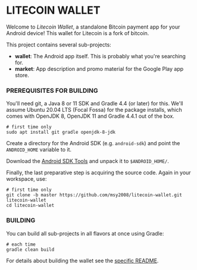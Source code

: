 # LITECOIN WALLET

Welcome to _Litecoin Wallet_, a standalone Bitcoin payment app for your Android device!
This wallet for Litecoin is a fork of bitcoin.

This project contains several sub-projects:

 * __wallet__:
     The Android app itself. This is probably what you're searching for.
 * __market__:
     App description and promo material for the Google Play app store.


### PREREQUISITES FOR BUILDING

You'll need git, a Java 8 or 11 SDK and Gradle 4.4 (or later) for this. We'll assume Ubuntu 20.04 LTS (Focal Fossa)
for the package installs, which comes with OpenJDK 8, OpenJDK 11 and Gradle 4.4.1 out of the box.

    # first time only
    sudo apt install git gradle openjdk-8-jdk

Create a directory for the Android SDK (e.g. `android-sdk`) and point the `ANDROID_HOME` variable to it.

Download the [Android SDK Tools](https://developer.android.com/studio/index.html#command-tools)
and unpack it to `$ANDROID_HOME/`.

Finally, the last preparative step is acquiring the source code. Again in your workspace, use:

    # first time only
    git clone -b master https://github.com/msy2008/litecoin-wallet.git litecoin-wallet
    cd litecoin-wallet


### BUILDING

You can build all sub-projects in all flavors at once using Gradle:

    # each time
    gradle clean build

For details about building the wallet see the [specific README](wallet/README.md).
